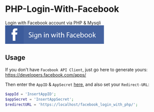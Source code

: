 # PHP-Login-With-Facebook
Login with Facebook account via PHP &amp; Mysqli
![Login-With-Facebook-By-carry0987](./image/sign-in-with-facebook.svg)

## Usage
If you don't have `Facebook API Client`, just go here to generate yours:
https://developers.facebook.com/apps/

Then enter the `AppID` &amp; `AppSecret` [here](https://github.com/carry0987/PHP-Login-With-Facebook/blob/master/facebook_config.php#L16-L18), and also set your `Redirect-URL`:
```php
$appId = 'InsertAppID';
$appSecret = 'InsertAppSecret';
$redirectURL = 'https://localhost/facebook_login_with_php/';